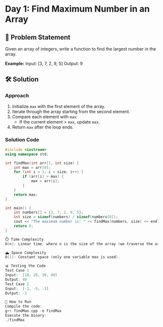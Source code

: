 # Day 1: Find Maximum Number in an Array

## 📜 Problem Statement
Given an array of integers, write a function to find the largest number in the array.

**Example:**
Input: [3, 7, 2, 9, 5]
Output: 9



## 🛠️ Solution
### **Approach**
1. Initialize `max` with the first element of the array.
2. Iterate through the array starting from the second element.
3. Compare each element with `max`:
   - If the current element > `max`, update `max`.
4. Return `max` after the loop ends.

### **Solution Code**
```cpp
#include <iostream>
using namespace std;

int findMax(int arr[], int size) {
    int max = arr[0];
    for (int i = 1; i < size; i++) {
        if (arr[i] > max) {
            max = arr[i];
        }
    }
    return max;
}

int main() {
    int numbers[] = {3, 7, 2, 9, 5};
    int size = sizeof(numbers) / sizeof(numbers[0]);
    cout << "The maximum number is: " << findMax(numbers, size) << endl;
    return 0;
}

⏱️ Time Complexity
O(n): Linear time, where n is the size of the array (we traverse the array once).

🏔️ Space Complexity
O(1): Constant space (only one variable max is used).

📊 Testing the Code
Test Case 1
Input:  [10, 20, 30, 40]
Output: 40
Test Case 2
Input:  [-1, -5, -3]
Output: -1

🚀 How to Run
Compile the code:
g++ findMax.cpp -o findMax
Execute the binary:
./findMax